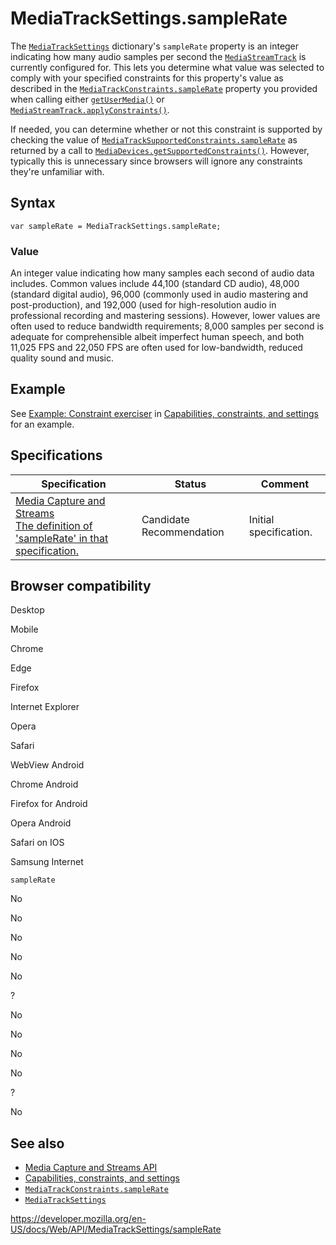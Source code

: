 MediaTrackSettings.sampleRate
=============================

The [`MediaTrackSettings`](../mediatracksettings) dictionary's `sampleRate` property is an integer indicating how many audio samples per second the [`MediaStreamTrack`](../mediastreamtrack) is currently configured for. This lets you determine what value was selected to comply with your specified constraints for this property's value as described in the [`MediaTrackConstraints.sampleRate`](../mediatrackconstraints/samplerate) property you provided when calling either [`getUserMedia()`](../mediadevices/getusermedia) or [`MediaStreamTrack.applyConstraints()`](../mediastreamtrack/applyconstraints).

If needed, you can determine whether or not this constraint is supported by checking the value of [`MediaTrackSupportedConstraints.sampleRate`](../mediatracksupportedconstraints/samplerate) as returned by a call to [`MediaDevices.getSupportedConstraints()`](../mediadevices/getsupportedconstraints). However, typically this is unnecessary since browsers will ignore any constraints they're unfamiliar with.

Syntax
------

    var sampleRate = MediaTrackSettings.sampleRate;

### Value

An integer value indicating how many samples each second of audio data includes. Common values include 44,100 (standard CD audio), 48,000 (standard digital audio), 96,000 (commonly used in audio mastering and post-production), and 192,000 (used for high-resolution audio in professional recording and mastering sessions). However, lower values are often used to reduce bandwidth requirements; 8,000 samples per second is adequate for comprehensible albeit imperfect human speech, and both 11,025 FPS and 22,050 FPS are often used for low-bandwidth, reduced quality sound and music.

Example
-------

See [Example: Constraint exerciser](#) in [Capabilities, constraints, and settings](../media_streams_api/constraints) for an example.

Specifications
--------------

<table><thead><tr class="header"><th>Specification</th><th>Status</th><th>Comment</th></tr></thead><tbody><tr class="odd"><td><a href="https://w3c.github.io/mediacapture-main/#dom-mediatracksettings-samplerate">Media Capture and Streams<br />
<span class="small">The definition of 'sampleRate' in that specification.</span></a></td><td><span class="spec-cr">Candidate Recommendation</span></td><td>Initial specification.</td></tr></tbody></table>

Browser compatibility
---------------------

Desktop

Mobile

Chrome

Edge

Firefox

Internet Explorer

Opera

Safari

WebView Android

Chrome Android

Firefox for Android

Opera Android

Safari on IOS

Samsung Internet

`sampleRate`

No

No

No

No

No

?

No

No

No

No

?

No

See also
--------

-   [Media Capture and Streams API](../media_streams_api)
-   [Capabilities, constraints, and settings](../media_streams_api/constraints)
-   [`MediaTrackConstraints.sampleRate`](../mediatrackconstraints/samplerate)
-   [`MediaTrackSettings`](../mediatracksettings)

<a href="https://developer.mozilla.org/en-US/docs/Web/API/MediaTrackSettings/sampleRate" class="_attribution-link">https://developer.mozilla.org/en-US/docs/Web/API/MediaTrackSettings/sampleRate</a>
